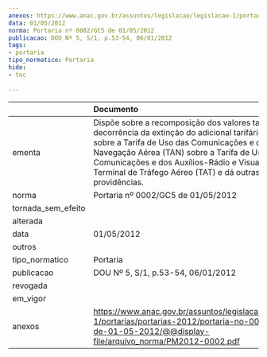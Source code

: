 ```yaml
---
anexos: https://www.anac.gov.br/assuntos/legislacao/legislacao-1/portarias/portarias-2012/portaria-no-0002-gc5-de-01-05-2012/@@display-file/arquivo_norma/PM2012-0002.pdf
data: 01/05/2012
norma: Portaria nº 0002/GC5 de 01/05/2012
publicacao: DOU Nº 5, S/1, p.53-54, 06/01/2012
tags:
- portaria
tipo_normatico: Portaria
hide: 
- toc 
 
---
```


|                    | Documento                                                                                                                                                                                                                                                                                                                            |
|:-------------------|:-------------------------------------------------------------------------------------------------------------------------------------------------------------------------------------------------------------------------------------------------------------------------------------------------------------------------------------|
| ementa             | Dispõe sobre a recomposição dos valores tarifários em decorrência da extinção do adicional tarifário incidente sobre a Tarifa de Uso das Comunicações e dos Auxílios à Navegação Aérea (TAN) sobre a Tarifa de Uso das Comunicações e dos Auxílios-Rádio e Visuais em Área Terminal de Tráfego Aéreo (TAT) e dá outras providências. |
| norma              | Portaria nº 0002/GC5 de 01/05/2012                                                                                                                                                                                                                                                                                                   |
| tornada_sem_efeito |                                                                                                                                                                                                                                                                                                                                      |
| alterada           |                                                                                                                                                                                                                                                                                                                                      |
| data               | 01/05/2012                                                                                                                                                                                                                                                                                                                           |
| outros             |                                                                                                                                                                                                                                                                                                                                      |
| tipo_normatico     | Portaria                                                                                                                                                                                                                                                                                                                             |
| publicacao         | DOU Nº 5, S/1, p.53-54, 06/01/2012                                                                                                                                                                                                                                                                                                   |
| revogada           |                                                                                                                                                                                                                                                                                                                                      |
| em_vigor           |                                                                                                                                                                                                                                                                                                                                      |
| anexos             | https://www.anac.gov.br/assuntos/legislacao/legislacao-1/portarias/portarias-2012/portaria-no-0002-gc5-de-01-05-2012/@@display-file/arquivo_norma/PM2012-0002.pdf                                                                                                                                                                    |